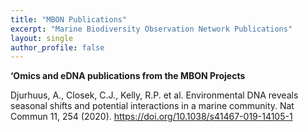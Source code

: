 ```yaml
---
title: "MBON Publications"
excerpt: "Marine Biodiversity Observation Network Publications"
layout: single
author_profile: false
---
```

**‘Omics and eDNA publications from the MBON Projects**

Djurhuus, A., Closek, C.J., Kelly, R.P. et al. Environmental DNA reveals seasonal shifts and potential interactions in a marine community. Nat Commun 11, 254 (2020). https://doi.org/10.1038/s41467-019-14105-1
